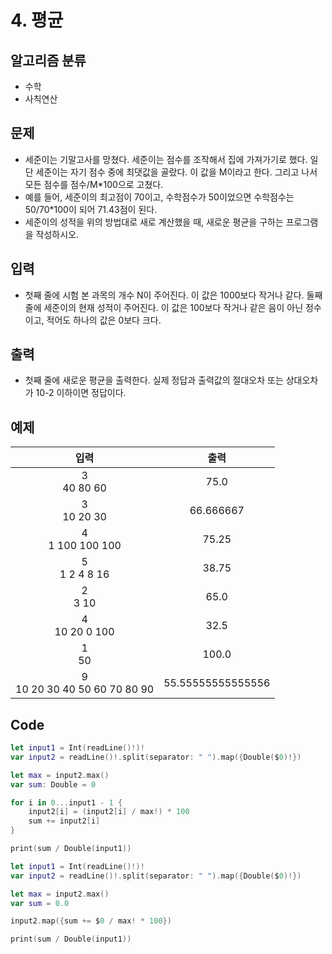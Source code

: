# 4. 평균
## 알고리즘 분류
*  수학
*  사칙연산

## 문제
* 세준이는 기말고사를 망쳤다. 세준이는 점수를 조작해서 집에 가져가기로 했다. 일단 세준이는 자기 점수 중에 최댓값을 골랐다. 이 값을 M이라고 한다. 그리고 나서 모든 점수를 점수/M*100으로 고쳤다.
* 예를 들어, 세준이의 최고점이 70이고, 수학점수가 50이었으면 수학점수는 50/70*100이 되어 71.43점이 된다.
* 세준이의 성적을 위의 방법대로 새로 계산했을 때, 새로운 평균을 구하는 프로그램을 작성하시오.

## 입력
* 첫째 줄에 시험 본 과목의 개수 N이 주어진다. 이 값은 1000보다 작거나 같다. 둘째 줄에 세준이의 현재 성적이 주어진다. 이 값은 100보다 작거나 같은 음이 아닌 정수이고, 적어도 하나의 값은 0보다 크다.

## 출력
* 첫째 줄에 새로운 평균을 출력한다. 실제 정답과 출력값의 절대오차 또는 상대오차가 10-2 이하이면 정답이다.

## 예제
|입력|출력|
|:---:|:---:|
|3<br>40 80 60|75.0|
|3<br>10 20 30|66.666667|
|4<br>1 100 100 100|75.25|
|5<br>1 2 4 8 16|38.75|
|2<br>3 10|65.0|
|4<br>10 20 0 100|32.5|
|1<br>50|100.0|
|9<br>10 20 30 40 50 60 70 80 90|55.55555555555556|

## Code
```swift
let input1 = Int(readLine()!)!
var input2 = readLine()!.split(separator: " ").map({Double($0)!})

let max = input2.max()
var sum: Double = 0

for i in 0...input1 - 1 {
    input2[i] = (input2[i] / max!) * 100
    sum += input2[i]
}

print(sum / Double(input1))
```
```swift
let input1 = Int(readLine()!)!
var input2 = readLine()!.split(separator: " ").map({Double($0)!})

let max = input2.max()
var sum = 0.0

input2.map({sum += $0 / max! * 100})

print(sum / Double(input1))
```